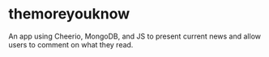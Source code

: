 # themoreyouknow
An app using Cheerio, MongoDB, and JS to present current news and allow users to comment on what they read.
